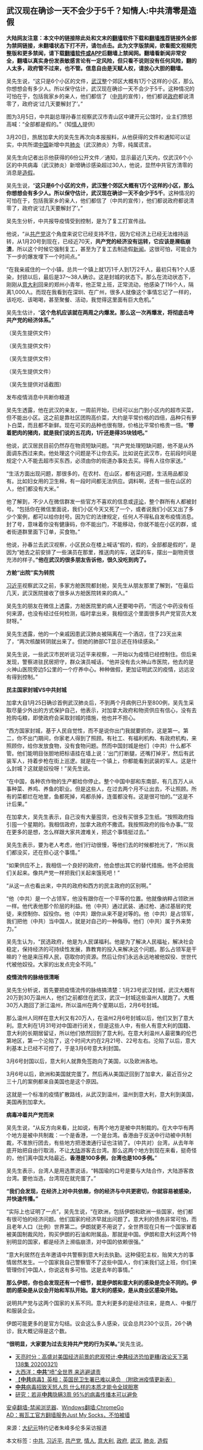  <h2>武汉现在确诊一天不会少于5千？知情人:中共清零是造假</h2> <div class="notice"><b>大陆网友注意：本文中的链接除此处和文末的<a href="https://github.com/bannedbook/fanqiang" >翻墙</a>软件下载和<a href="https://github.com/killgcd/justmysocks/blob/master/README.md">翻墙推荐</a>链接外全部为禁网链接，未翻墙状态下打不开，请勿点击。此为文字版禁闻，欲看图文视频完整版和更多禁闻，请下载<a href="https://github.com/bannedbook/fanqiang">翻墙软件或APP</a>后翻墙上禁闻网。翻墙看新闻非常安全，翻墙以真实身份发表敏感言论有一定风险，但只看不说则没有任何风险，翻的人太多，政府管不过来，也不管。信息自由是天赋人权，请放心大胆的翻墙。</b></div>  <div class="entry"> <p id="summary">吴先生说，“这只是6个小区的文件，<a href="https://www.bannedbook.org/bnews/tag/%e6%ad%a6%e6%b1%89/" class="st_tag internal_tag" rel="tag" title="标签 武汉 下的日志">武汉</a>整个郊区大概有1万个这样的小区，那么你想想会有多少人。所以保守估计，武汉现在确诊一天不会少于5千。这种情况的可怕在于，包括我家乡的亲人，他们都信了（<a href="https://www.bannedbook.org/bnews/tag/%e4%b8%ad%e5%85%b1/" class="st_tag internal_tag" rel="tag" title="标签 中共 下的日志">中共</a>的宣传），他们都说<a href="https://www.bannedbook.org/bnews/tag/%e6%94%bf%e5%ba%9c/" class="st_tag internal_tag" rel="tag" title="标签 政府 下的日志">政府</a>都说清零了，政府说‘过几天要解封了’。”</p> <p id="conimg">图为3月5日，中共副总理孙春兰视察武汉市青山区中建开元公馆时，业主们愤怒高喊：“全部都是假的。”（知<a href="https://www.bannedbook.org/bnews/tag/%E6%83%85%E4%BA%BA/" class="st_tag internal_tag" rel="tag" title="标签 情人 下的日志">情人</a>提供）</p> <p>3月20日，旅居加拿大的吴先生再次向本报报料，从他获得的文件和通知可以证实，中共所谓<span class='wp_keywordlink_affiliate'><a href="https://www.bannedbook.org/" title="中国" target="_blank">中国</a></span>新增中共<a href="https://www.bannedbook.org/bnews/tag/%e8%82%ba%e7%82%8e/" class="st_tag internal_tag" rel="tag" title="标签 肺炎 下的日志">肺炎</a>（武汉肺炎）为零，纯属谎言。</p> <p>吴先生向记者出示他获得的6份公开文件／通知，显示最近几天内，仅武汉6个小区的中共病毒（武汉肺炎）新增确诊感染超过30人，他说，显然中共官方清零的消息是<a href="https://www.bannedbook.org/bnews/tag/%e9%80%a0%e5%81%87/" class="st_tag internal_tag" rel="tag" title="标签 造假 下的日志">造假</a>。</p> <p>吴先生说，“<strong>这只是6个小区的文件，武汉整个郊区大概有1万个这样的小区，那么你想想会有多少人。所以保守估计，武汉现在确诊一天不会少于5千</strong>。这种情况的可怕在于，包括我家乡的亲人，他们都信了（中共的宣传），他们都说政府都说清零了，政府说‘过几天要解封了’。”</p> <p>吴先生分析，中共报导疫情受到控制，是为了复工打宣传战。</p> <p>他说，“从<a href="https://www.bannedbook.org/bnews/tag/%e5%85%b1%e4%ba%a7%e5%85%9a/" class="st_tag internal_tag" rel="tag" title="标签 共产党 下的日志">共产党</a>这个角度来说它已经支持不住，因为它经济上已经无法维持运转，从1月20号到现在，已经近70天，<strong>共产党的经济没有运转，它应该是濒临崩溃</strong>，所以这个时候它强制复工，甚至为了复工去制造假<span class='wp_keywordlink_affiliate'><a href="https://www.bannedbook.org/" title="新闻">新闻</a></span>。这很可怕，可能会为下一步的爆发埋下一个时间点。”</p> <p>“在我亲戚住的一个小镇，总共一个镇上就1万1千人到1万2千人，最初只有1个人感染，封锁以后，最后是37～38人确诊。这是封城的状态下。那么在流动状态下，刚刚从<a href="https://www.bannedbook.org/bnews/tag/%e6%84%8f%e5%a4%a7%e5%88%a9/" class="st_tag internal_tag" rel="tag" title="标签 意大利 下的日志">意大利</a>回来的郑州小青年，他正常上班，正常流动，他感染了116个人，隔离1,000人。而现在我看到在深圳、在广州，很多人就像这个事情忘记了一样的，该吃吃、该喝喝，甚至聚餐、活动，我觉得这里面有巨大危机。”</p> <p>吴先生估计，“<strong>这个危机应该就在两周之内爆发。那么这一次再爆发，将彻底击垮共产党的经济体系。”</strong></p> <p>（吴先生提供文件）</p> <p>（吴先生提供文件）</p> <p>（吴先生提供文件）</p> <p>（吴先生提供文件）</p>  <p>（吴先生提供对话截图）</p> <p>发布疫情消息中共断你粮道</p> <p>吴先生透露，他在武汉的亲友，一周前开始，已经可以出门到小区内的超市买菜，但不能出小区。这之前是靠社区团购高价菜，大约是平常价格的四倍，品种只有萝卜白菜，而且都不新鲜。现在可买的品种也很有限，价格比平常价格贵一倍。“<strong>带着肥肉的猪肉，就是我们说的五花肉，1斤还是得35块钱吧。”</strong></p> <p>他说，武汉居民目前仍然存在物资短缺问题。“共产党处理短缺问题，他不是从外面调东西过来卖。他处理这个问题是不让你去买。比如说在武汉市，在前段时间是规定个人不能去超市买东西，必须由你的街道办事处去买。得有人往你家送。”</p> <p>“生活方面出现问题，那很多的，在农村、在山区，都有这问题，生活用品都没有。比如妇女用的卫生棉，有一段时间都无法供应。调料啊，还有一些在山区的人，他们都没有大米。”</p> <p>他了解到，不少人在微信群发一些官方不喜欢的信息或<span class='wp_keywordlink_affiliate'><a href="https://www.bannedbook.org/bnews/comments/" title="新闻评论" target="_blank">评论</a></span>，整个群所有人都被封号。“包括你在微信里面说，我们小区今天又死了一个，或者说我们小区又出了多少个案例，都可以给你封号。因为它的法律规定，任何人不得私自发布疫情消息。封了号，意味着你没有健康码，你不能出门，不能移动，你就不能在小区的群，或者街道群里面下订单，买食物。”</p> <p>他说，孙春兰去武汉视察，小区民众在楼上喊话“假的，假的，全部都是假的”，是因为“她去之前安排了一些演员在那里，推送肉的车，送菜的车，摆出一副物资很充沛的样子。<strong>”他在武汉的很多朋友告诉他，很久没吃到肉了。</strong></p> <p><strong>方舱“出院”实为转院</strong></p> <p><a href="https://www.bannedbook.org/bnews/tag/%e4%b9%a0%e8%bf%91%e5%b9%b3/" class="st_tag internal_tag" rel="tag" title="标签 习近平 下的日志">习近平</a>视察武汉之前，多家方舱医院都封舱，吴先生从朋友那里了解到，“在最后几天，武汉医院接收了很多从方舱医院转来的病人。”</p> <p>吴先生的朋友在微信上透露，方舱医院里的病人还要喝中药，“而这个中药没有任何来源，也没有经过任何检测，临时拿出来，我相信这个里面很多共产党官员大发财呀。”</p> <p>吴先生透露，他的一个亲戚因患武汉肺炎被隔离在一个酒店，住了23天出来了，“两次核酸转阴就出来了。但她的肺部CT显示还在持续感染。”</p> <p>吴先生说，一些武汉市民听说习近平来视察，一开始以为疫情已经控制住。但后来发现，警察进驻民居把守，群众演员喊话，“他并没有去火神山市医院，他去的是火神山医院旁边5公里的一个疗养中心。种种做假，更加证明武汉的疫情，远远没有得到控制。”</p> <p><strong>民主国家封城VS中共封城</strong></p>  <p>加拿大自1月25日确诊首例武汉肺炎后，不到两个月病例已升至800例，吴先生采取尽量少外出的方式保护自己，他表示，对加拿大政府和物资供应有信心，没有去抢购屯粮，即使政府会采取封城的措施，他也并不担心。</p> <p>“西方国家封城，基于人民自觉性，而不是说你出门我就要抓你，这是第一。第二，你不出门期间，你家老人得到了照顾。有社工、有福利机构、有政府机构，来照顾你，给你发放食物，没有食物问题。然而中国封城是他们（中共）什么都不管。他们能明目张胆地把标语挂在墙上说：‘出门打断腿，还嘴打掉牙’。然后有武装军人，持着步枪在街上巡逻。就是在一个镇上，你都能看到武装的军人。这是什么封城？这就是奴役呀！”吴先生说。</p> <p>“在中国，各种农作物的生产都给你停止。整个中国中部和东南部，有几百万人从事种菜、养鸡、养鱼的职业。但是这些人，在过去两个月不让出去，不让照顾。所有的菜都烂在地里，鱼都死掉，鸡都杀掉，连蛋都没有。这是很可怕的。”“这是不计后果。”</p> <p>在加拿大，吴先生表示，自己没有大量囤货，也没有买很多卫生纸。“按照政府指引囤一个星期的。我相信政府，加拿大政府不撒谎。我按照政府的指令办事。”“现在更多的是想，怎么样跟大家共渡难关，把这个事情挺过去。”</p> <p>吴先生表示，要为老人考虑，他们行动很慢，等他们去的时候都抢光了，“所以我们都没买，还在担心这个事情。”</p> <p>“如果供应不上，我相信一个良好的政府，他会想出其它的替代措施。他不会把我们关起来。像共产党一样把我们关起来饿死吧！”</p> <p>“从这一点也看出来，中共的政府和西方的民主政府的区别啊。”</p> <p>“他（中共）是一个占领军，他没有跟你在一个平等的位置。他就像纳粹占领欧洲一样。他代表他那个阶层的利益。他（中共）通过武装、通过枪、通过基层的党徒，来控制你、奴役你。他（中共）跟你从来不是对等的。他（中共）是占领军，我们把他（中共）当中国人，就是对自己的一种侮辱。他们（中共）属于外来势力。”</p> <p>吴先生认为，“民选政府，他是为人民谋福利。他是为了解决人民福祉，解决社会稳定，保持经济的可持续性发展，靠教育的投入来解决这个问题。那么占领军是干嘛的？他是来压榨人民，窃取你的资源。然后让你们永远永远地被他奴役、世世代代被他奴役。大家的出发点完全不同。”</p> <p><strong>疫情流传的脉络很清晰</strong></p> <p>吴先生分析说，首先要把疫情流传的脉络搞清楚：1月23号武汉封城，武汉大概有20万到30万温州人，他们之前都住在武汉，武汉一封城这些温州人就跑了。大概30万人跑回了浙江温州，所以温州在两个星期以后，2月6号封城。</p> <p>那么温州人同样在意大利又有20万人，在温州2月6号封城以后，他们又到了意大利。意大利在1月31号对中国进行闭关，但是这些人中，有些人有意大利的国籍、意大利的长期居留证，所以他们依然回到了意大利。在意大利温州人最密集的伦巴第地区，第一个沦陷了，这个时间大约在2月21号、22号左右。沦陷了以后，意大利基本上已经不可控了，于是3月6号意大利封国。</p> <p>3月6号封国以后，意大利人就靠免签跑向了美国，以及欧洲各地。</p>  <p>3月6号以后，欧洲和美国就完蛋了。然后再从美国迂回到了加拿大，最近百分之三十几的案例都来自美国也是这个原因。</p> <p>这就是一个标准的疫情扩散路线，从武汉到温州，温州到意大利，意大利到美国，美国再到加拿大。</p> <p><strong>病毒冲着共产党而来</strong></p> <p>吴先生说，“从反方向来看，比如说，有两个地方是被中共制裁的。在大中华有两个地方是被中共制裁：一个是香港，一个是台湾。香港由于反送中行动被中共制裁，不准旅行团去，有些地方把港澳通行证也注销了。（中共对）台湾，从去年年底开始把自由行取消，不让<span class='wp_keywordlink_affiliate'><a href="https://www.bannedbook.org/" title="大陆" target="_blank">大陆</a></span>游客去台湾。那么这两个地方到现在来看，挺奇怪的，他们离中国大陆最近。<strong>香港是100多例，台湾也是100多例。</strong>”</p> <p>吴先生表示，台湾人是用选票说话，“韩国瑜的口号是要与大陆合作，大陆游客救台湾。要他当选，台湾现在就完蛋了。”</p> <p><strong>“我们会发现，在经济上对中共依赖，你的经济与中共更密切，你就容易被感染，并快速传播。”</strong></p> <p>“实际上也证明了一点”，吴先生说，“在欧洲，包括伊朗和欧洲一些国家，他们都有很可怕的经济问题。他们国家的经济早就出问题了。意大利的债务非常可怕，而且老年人口（比例）世界第二。伊朗就更不用说了，全世界现在只有一个国家冒着被美国制裁风险，购买伊朗的石油和附属品，那就是中国。伊朗和意大利这两个特别明显的国家，都是经济上濒临崩溃，对中国的依赖很强。”</p> <p>“意大利居然在去年邀请中共警察到意大利去执勤。这种侵犯主权，贻笑大方的事情居然发生。一个国家我自己警察管不了这些中国人，你们来我们这上班，你们来管理你们中国人，你说这有多可怕。这是去年的事情。”</p> <p><strong>那么伊朗，你也会发现还有一个细节，就是伊朗和意大利的感染是完全不同的。伊朗的感染是从议会开始和军队开始。意大利的感染，是从商业区感染开始。</strong></p> <p>说明共产党与这两个国家的关系不同。意大利更多的是经济往来，是商人、中餐厅和服装企业。</p> <p>伊朗可能更多的是官方勾结。议会这么多人感染，议会总共230个议员，26个确诊，我大概记得是这个数。</p> <p><strong>“很明显，大家要为过去支持共产党的行为买单。</strong>”吴先生说。</p> <ul class='op-related-articles' title='相关阅读'> <li><a href='https://www.bannedbook.org/bnews/cbnews/20200322/1298080.html' target='_blank'>天亮时分：高盛对美国经济前景的悲观预计;<b>中共</b>经济恐怕更糟(政论天下第138集 20200321) </a></li> <li><a href='https://www.bannedbook.org/bnews/cbnews/20200322/1298075.html' target='_blank'>大西洋：<b>中共</b>“喷”全世界 来逃避谴责</a></li> <li><a href='https://www.bannedbook.org/bnews/comments/20200322/1298072.html' target='_blank'>【<b>中共</b>病毒】英相：英国民卫生署已难以承负 （附欧洲疫情更新表）</a></li> <li><a href='https://www.bannedbook.org/bnews/comments/20200322/1298071.html' target='_blank'><b>中共</b>病毒招致天怒人怨  什么样的本质才能令全球胆寒</a></li> <li><a href='https://www.bannedbook.org/bnews/cnnews/20200322/1298067.html' target='_blank'>研究：若非<b>中共</b>隐瞒3周 95%的病毒传播本可以避免</a></li> </ul> <div class="texttj"> <a href="https://github.com/bannedbook/fanqiang/wiki/%E5%AE%89%E5%8D%93%E7%BF%BB%E5%A2%99-%E7%A6%81%E9%97%BB%E6%B5%8F%E8%A7%88%E5%99%A8" target="_blank">安卓翻墙-禁闻浏览器</a>、<a href="https://github.com/bannedbook/fanqiang/wiki/Chrome%E4%B8%80%E9%94%AE%E7%BF%BB%E5%A2%99%E5%8C%85" target="_blank">Windows翻墙:ChromeGo</a><br/> <a href="https://github.com/killgcd/justmysocks/blob/master/README.md" target="_blank">AD：搬瓦工官方翻墙服务Just My Socks，不怕被墙</a> </div><p> 来源：<span class='wp_keywordlink_affiliate'><a href="http://www.epochtimes.com/" title="大纪元" target="_blank">大纪元</a></span>特约记者朱峰多伦多采访报道 </p> <a name='sharetosocial'></a>           </div><!--END ENTRY--> <div class="postfooter"> <div>本文标签：<a href="https://www.bannedbook.org/bnews/tag/%e4%b8%ad%e5%85%b1/" rel="tag">中共</a>, <a href="https://www.bannedbook.org/bnews/tag/%e4%b9%a0%e8%bf%91%e5%b9%b3/" rel="tag">习近平</a>, <a href="https://www.bannedbook.org/bnews/tag/%e5%85%b1%e4%ba%a7%e5%85%9a/" rel="tag">共产党</a>, <a href="https://www.bannedbook.org/bnews/tag/%E6%83%85%E4%BA%BA/" rel="tag">情人</a>, <a href="https://www.bannedbook.org/bnews/tag/%e6%84%8f%e5%a4%a7%e5%88%a9/" rel="tag">意大利</a>, <a href="https://www.bannedbook.org/bnews/tag/%e6%94%bf%e5%ba%9c/" rel="tag">政府</a>, <a href="https://www.bannedbook.org/bnews/tag/%e6%ad%a6%e6%b1%89/" rel="tag">武汉</a>, <a href="https://www.bannedbook.org/bnews/tag/%e8%82%ba%e7%82%8e/" rel="tag">肺炎</a>, <a href="https://www.bannedbook.org/bnews/tag/%e9%80%a0%e5%81%87/" rel="tag">造假</a></div>  </div><!--END POSTFOOTER--> 